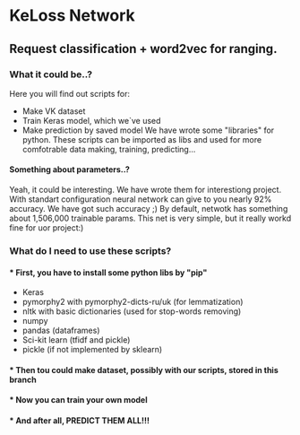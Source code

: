 # KeLoss Network
## Request classification + word2vec for ranging.
### What it could be..?
Here you will find out scripts for:
* Make VK dataset
* Train Keras model, which we`ve used
* Make prediction by saved model
We have wrote some "libraries" for python. These scripts can be imported as libs and used for more comfotrable data making, training, predicting...
#### Something about parameters..?
Yeah, it could be interesting. We have wrote them for interestiong project.
With standart configuration neural network can give to you nearly 92% accuracy. We have got such accuracy ;)
By default, netwotk has something about 1,506,000 trainable params.
This net is very simple, but it really workd fine for uor project:)
### What do I need to use these scripts?
#### * First, you have to install some python libs by "pip"
* Keras
* pymorphy2 with pymorphy2-dicts-ru/uk (for lemmatization)
* nltk with basic dictionaries (used for stop-words removing)
* numpy
* pandas (dataframes)
* Sci-kit learn (tfidf and pickle)
* pickle (if not implemented by sklearn)

#### * Then tou could make dataset, possibly with our scripts, stored in this branch
#### * Now you can train your own model
#### * And after all, PREDICT THEM ALL!!!
